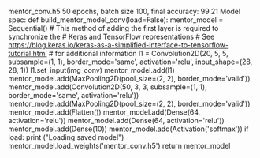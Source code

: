 mentor_conv.h5
  50 epochs, batch size 100, final accuracy: 99.21
  Model spec:
      def build_mentor_model_conv(load=False):
          mentor_model = Sequential()
          # This method of adding the first layer is required to synchronize the
          # Keras and TensorFlow representations
          # See https://blog.keras.io/keras-as-a-simplified-interface-to-tensorflow-tutorial.html
          # for additional information
          l1 = Convolution2D(20, 5, 5, subsample=(1, 1), border_mode='same', activation='relu', input_shape=(28, 28, 1))
          l1.set_input(img_conv)
          mentor_model.add(l1)
          mentor_model.add(MaxPooling2D(pool_size=(2, 2), border_mode='valid'))
          mentor_model.add(Convolution2D(50, 3, 3, subsample=(1, 1), border_mode='same', activation='relu'))
          mentor_model.add(MaxPooling2D(pool_size=(2, 2), border_mode='valid'))
          mentor_model.add(Flatten())
          mentor_model.add(Dense(64, activation='relu'))
          mentor_model.add(Dense(64, activation='relu'))
          mentor_model.add(Dense(10))
          mentor_model.add(Activation('softmax'))
          if load:
              print ("Loading saved model")
              mentor_model.load_weights('mentor_conv.h5')
          return mentor_model
